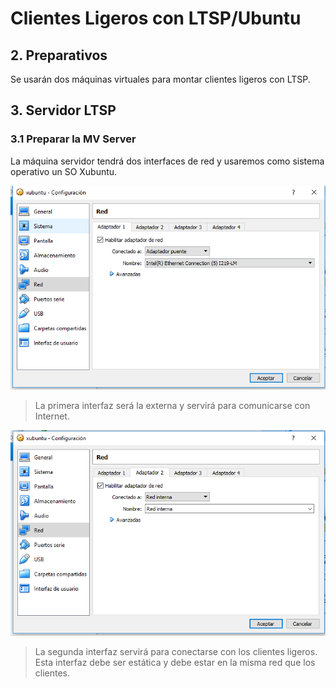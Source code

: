 # Clientes Ligeros con LTSP/Ubuntu

## 2. Preparativos

Se usarán dos máquinas virtuales para montar clientes ligeros con LTSP.

## 3. Servidor LTSP

### 3.1 Preparar la MV Server

La máquina servidor tendrá dos interfaces de red y usaremos como sistema
operativo un SO Xubuntu.

![](./img/img1.PNG)

> La primera interfaz será la externa y servirá para comunicarse con Internet.

![](./img/img2.PNG)

> La segunda interfaz servirá para conectarse con los clientes ligeros. Esta
interfaz debe ser estática y debe estar en la misma red que los clientes.

